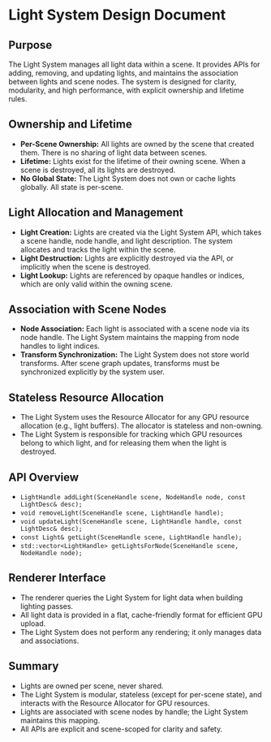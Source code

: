 # Light System Design Document

## Purpose

The Light System manages all light data within a scene. It provides APIs for adding, removing, and updating lights, and maintains the association between lights and scene nodes. The system is designed for clarity, modularity, and high performance, with explicit ownership and lifetime rules.

## Ownership and Lifetime

- **Per-Scene Ownership:** All lights are owned by the scene that created them. There is no sharing of light data between scenes.
- **Lifetime:** Lights exist for the lifetime of their owning scene. When a scene is destroyed, all its lights are destroyed.
- **No Global State:** The Light System does not own or cache lights globally. All state is per-scene.

## Light Allocation and Management

- **Light Creation:** Lights are created via the Light System API, which takes a scene handle, node handle, and light description. The system allocates and tracks the light within the scene.
- **Light Destruction:** Lights are explicitly destroyed via the API, or implicitly when the scene is destroyed.
- **Light Lookup:** Lights are referenced by opaque handles or indices, which are only valid within the owning scene.

## Association with Scene Nodes

- **Node Association:** Each light is associated with a scene node via its node handle. The Light System maintains the mapping from node handles to light indices.
- **Transform Synchronization:** The Light System does not store world transforms. After scene graph updates, transforms must be synchronized explicitly by the system user.

## Stateless Resource Allocation

- The Light System uses the Resource Allocator for any GPU resource allocation (e.g., light buffers). The allocator is stateless and non-owning.
- The Light System is responsible for tracking which GPU resources belong to which light, and for releasing them when the light is destroyed.

## API Overview

- `LightHandle addLight(SceneHandle scene, NodeHandle node, const LightDesc& desc);`
- `void removeLight(SceneHandle scene, LightHandle handle);`
- `void updateLight(SceneHandle scene, LightHandle handle, const LightDesc& desc);`
- `const Light& getLight(SceneHandle scene, LightHandle handle);`
- `std::vector<LightHandle> getLightsForNode(SceneHandle scene, NodeHandle node);`

## Renderer Interface

- The renderer queries the Light System for light data when building lighting passes.
- All light data is provided in a flat, cache-friendly format for efficient GPU upload.
- The Light System does not perform any rendering; it only manages data and associations.

## Summary

- Lights are owned per scene, never shared.
- The Light System is modular, stateless (except for per-scene state), and interacts with the Resource Allocator for GPU resources.
- Lights are associated with scene nodes by handle; the Light System maintains this mapping.
- All APIs are explicit and scene-scoped for clarity and safety.
